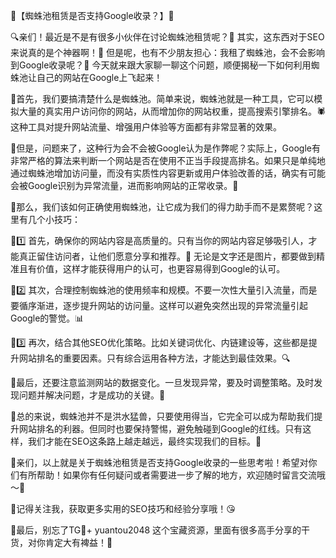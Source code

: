 🌟【蜘蛛池租赁是否支持Google收录？】🌟

🔍亲们！最近是不是有很多小伙伴在讨论蜘蛛池租赁呢？👀 其实，这东西对于SEO来说真的是个神器啊！🚀 但是呢，也有不少朋友担心：我租了蜘蛛池，会不会影响到Google收录呢？🤔 今天就来跟大家聊一聊这个问题，顺便揭秘一下如何利用蜘蛛池让自己的网站在Google上飞起来！

🌈首先，我们要搞清楚什么是蜘蛛池。简单来说，蜘蛛池就是一种工具，它可以模拟大量的真实用户访问你的网站，从而增加你的网站权重，提高搜索引擎排名。🕷️ 这种工具对提升网站流量、增强用户体验等方面都有非常显著的效果。

🌈但是，问题来了，这种行为会不会被Google认为是作弊呢？实际上，Google有非常严格的算法来判断一个网站是否在使用不正当手段提高排名。如果只是单纯地通过蜘蛛池增加访问量，而没有实质性内容更新或用户体验改善的话，确实有可能会被Google识别为异常流量，进而影响网站的正常收录。🚫

🌈那么，我们该如何正确使用蜘蛛池，让它成为我们的得力助手而不是累赘呢？这里有几个小技巧：

🌈1️⃣ 首先，确保你的网站内容是高质量的。只有当你的网站内容足够吸引人，才能真正留住访问者，让他们愿意分享和推荐。📖 无论是文字还是图片，都要做到精准且有价值，这样才能获得用户的认可，也更容易得到Google的认可。

🌈2️⃣ 其次，合理控制蜘蛛池的使用频率和规模。不要一次性大量引入流量，而是要循序渐进，逐步提升网站的访问量。这样可以避免突然出现的异常流量引起Google的警觉。📊

🌈3️⃣ 再次，结合其他SEO优化策略。比如关键词优化、内链建设等，这些都是提升网站排名的重要因素。只有综合运用各种方法，才能达到最佳效果。🔍

🌈最后，还要注意监测网站的数据变化。一旦发现异常，要及时调整策略。及时发现问题并解决问题，才是成功的关键。🔧

🌈总的来说，蜘蛛池并不是洪水猛兽，只要使用得当，它完全可以成为帮助我们提升网站排名的利器。但同时也要保持警惕，避免触碰到Google的红线。只有这样，我们才能在SEO这条路上越走越远，最终实现我们的目标。🎯

🌈亲们，以上就是关于蜘蛛池租赁是否支持Google收录的一些思考啦！希望对你们有所帮助！如果你有任何疑问或者需要进一步了解的地方，欢迎随时留言交流哦～💬

🌈记得关注我，获取更多实用的SEO技巧和经验分享哦！😘

🌈最后，别忘了TG💪+ yuantou2048 这个宝藏资源，里面有很多高手分享的干货，对你肯定大有裨益！🚀